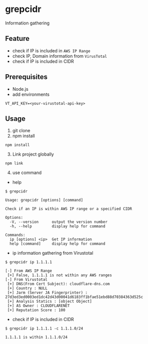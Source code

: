 # grepcidr

Information gathering

## Feature

- check if IP is included in `AWS IP Range`
- check IP, Domain information from `VirusTotal`
- check if IP is included in CIDR

## Prerequisites

- Node.js
- add environments

```
VT_API_KEY=<your-virustotal-api-key>
```

## Usage

1. git clone
2. npm install

```
npm install
```

3. Link project globally

```
npm link
```

4. use command

- help

```
$ grepcidr

Usage: grepcidr [options] [command]

Check if an IP is within AWS IP range or a specified CIDR

Options:
  -V, --version      output the version number
  -h, --help         display help for command

Commands:
  ip [options] <ip>  Get IP information
  help [command]     display help for command
```

- ip information gathering from Virustotal

```
$ grepcidr ip 1.1.1.1

[-] From AWS IP Range
 [+] False, 1.1.1.1 is not within any AWS ranges
[-] From Virustotal
 [+] DNS(From Cert Subject): cloudflare-dns.com
 [+] Country : NULL
 [+] Jarm (Server JA Fingerprinter) : 27d3ed3ed0003ed1dc42d43d00041d6183ff1bfae51ebd88d70384363d525c
 [+] Analysis Statics : [object Object]
 [+] AS Owner : CLOUDFLARENET
 [+] Reputation Score : 100
```

- check if IP is included in CIDR

```
$ grepcidr ip 1.1.1.1 -c 1.1.1.0/24

1.1.1.1 is within 1.1.1.0/24
```
